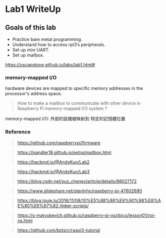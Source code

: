 # Lab1 WriteUp

## Goals of this lab

- Practice bare metal programming.
- Understand how to access rpi3’s peripherals.
- Set up mini UART.
- Set up mailbox.

https://oscapstone.github.io/labs/lab1.html#

### memory-mapped I/O
hardware devices are mapped to specific memory addresses in the processor's address space. 

>How to make a mailbox to communicate with other device in Raspberry Pi memory-mapped I/O system ?

memory-mapped I/O: 外部的設備被映射到 特定的記憶體位置

### Reference
>https://github.com/raspberrypi/firmware

>https://jsandler18.github.io/extra/mailbox.html

>https://hackmd.io/@AndyKuo/Lab2

>https://hackmd.io/@AndyKuo/Lab3

>https://blog.csdn.net/suz_cheney/article/details/86027172

>https://www.slideshare.net/stenlyho/raspberry-pi-47602690

>https://blog.louie.lu/2016/11/06/10%E5%88%86%E9%90%98%E8%AE%80%E6%87%82-linker-scripts/

>https://s-matyukevich.github.io/raspberry-pi-os/docs/lesson01/rpi-os.html

>https://github.com/bztsrc/raspi3-tutorial